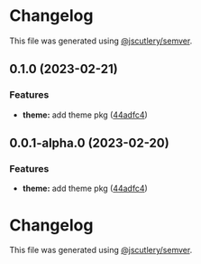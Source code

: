 # Changelog

This file was generated using [@jscutlery/semver](https://github.com/jscutlery/semver).

## 0.1.0 (2023-02-21)


### Features

* **theme:** add theme pkg ([44adfc4](https://github.com/Availity/element/commit/44adfc4c8cdb5be111796ee78edb7388f48806fe))

## 0.0.1-alpha.0 (2023-02-20)


### Features

* **theme:** add theme pkg ([44adfc4](https://github.com/Availity/element/commit/44adfc4c8cdb5be111796ee78edb7388f48806fe))

# Changelog

This file was generated using [@jscutlery/semver](https://github.com/jscutlery/semver).
